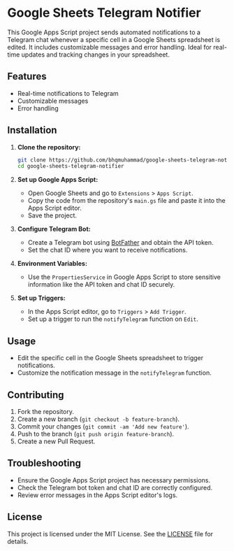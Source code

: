 # Google Sheets Telegram Notifier

This Google Apps Script project sends automated notifications to a Telegram chat whenever a specific cell in a Google Sheets spreadsheet is edited. It includes customizable messages and error handling. Ideal for real-time updates and tracking changes in your spreadsheet.

## Features
- Real-time notifications to Telegram
- Customizable messages
- Error handling

## Installation

1. **Clone the repository:**
    ```bash
    git clone https://github.com/bhqmuhammad/google-sheets-telegram-notifier.git
    cd google-sheets-telegram-notifier
    ```

2. **Set up Google Apps Script:**
    - Open Google Sheets and go to `Extensions` > `Apps Script`.
    - Copy the code from the repository's `main.gs` file and paste it into the Apps Script editor.
    - Save the project.

3. **Configure Telegram Bot:**
    - Create a Telegram bot using [BotFather](https://core.telegram.org/bots#botfather) and obtain the API token.
    - Set the chat ID where you want to receive notifications.

4. **Environment Variables:**
    - Use the `PropertiesService` in Google Apps Script to store sensitive information like the API token and chat ID securely.

5. **Set up Triggers:**
    - In the Apps Script editor, go to `Triggers` > `Add Trigger`.
    - Set up a trigger to run the `notifyTelegram` function on `Edit`.

## Usage

- Edit the specific cell in the Google Sheets spreadsheet to trigger notifications.
- Customize the notification message in the `notifyTelegram` function.

## Contributing

1. Fork the repository.
2. Create a new branch (`git checkout -b feature-branch`).
3. Commit your changes (`git commit -am 'Add new feature'`).
4. Push to the branch (`git push origin feature-branch`).
5. Create a new Pull Request.

## Troubleshooting

- Ensure the Google Apps Script project has necessary permissions.
- Check the Telegram bot token and chat ID are correctly configured.
- Review error messages in the Apps Script editor's logs.

## License

This project is licensed under the MIT License. See the [LICENSE](LICENSE) file for details.
